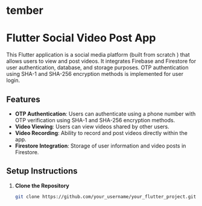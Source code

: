 # tember

# Flutter Social Video Post App

This Flutter application is a social media platform (built from scratch ) that allows users to view and post videos. It integrates Firebase and Firestore for user authentication, database, and storage purposes. OTP authentication using SHA-1 and SHA-256 encryption methods is implemented for user login.

## Features

- **OTP Authentication**: Users can authenticate using a phone number with OTP verification using SHA-1 and SHA-256 encryption methods.
- **Video Viewing**: Users can view videos shared by other users.
- **Video Recording**: Ability to record and post videos directly within the app.
- **Firestore Integration**: Storage of user information and video posts in Firestore.

## Setup Instructions

1. **Clone the Repository**

   ```bash
   git clone https://github.com/your_username/your_flutter_project.git
